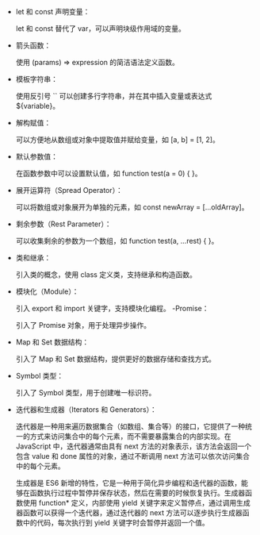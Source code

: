 - let 和 const 声明变量：

    let 和 const 替代了 var，可以声明块级作用域的变量。

- 箭头函数：

    使用 (params) => expression 的简洁语法定义函数。
- 模板字符串：

    使用反引号 `` 可以创建多行字符串，并在其中插入变量或表达式 ${variable}。
- 解构赋值：

    可以方便地从数组或对象中提取值并赋给变量，如 [a, b] = [1, 2]。
- 默认参数值：

    在函数参数中可以设置默认值，如 function test(a = 0) { }。
- 展开运算符（Spread Operator）：

    可以将数组或对象展开为单独的元素，如 const newArray = [...oldArray]。
- 剩余参数（Rest Parameter）：

    可以收集剩余的参数为一个数组，如 function test(a, ...rest) { }。
- 类和继承：

    引入类的概念，使用 class 定义类，支持继承和构造函数。
- 模块化（Module）：

    引入 export 和 import 关键字，支持模块化编程。
-Promise：

    引入了 Promise 对象，用于处理异步操作。
- Map 和 Set 数据结构：

    引入了 Map 和 Set 数据结构，提供更好的数据存储和查找方式。
- Symbol 类型：

    引入了 Symbol 类型，用于创建唯一标识符。
- 迭代器和生成器（Iterators 和 Generators）：

   迭代器是一种用来遍历数据集合（如数组、集合等）的接口，它提供了一种统一的方式来访问集合中的每个元素，而不需要暴露集合的内部实现。在 JavaScript 中，迭代器通常由具有 next 方法的对象表示，该方法会返回一个包含 value 和 done 属性的对象，通过不断调用 next 方法可以依次访问集合中的每个元素。

   生成器是 ES6 新增的特性，它是一种用于简化异步编程和迭代器的函数，能够在函数执行过程中暂停并保存状态，然后在需要的时候恢复执行。生成器函数使用 function* 定义，内部使用 yield 关键字来定义暂停点，通过调用生成器函数可以获得一个迭代器，通过迭代器的 next 方法可以逐步执行生成器函数中的代码，每次执行到 yield 关键字时会暂停并返回一个值。
